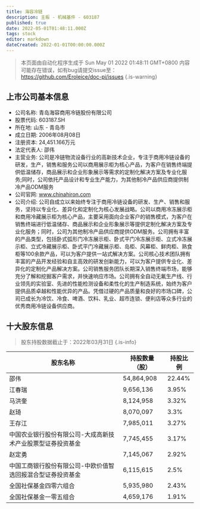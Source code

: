 ```yaml
---
title: 海容冷链
description: 主板 - 机械基件 - 603187
published: true
date: 2022-05-01T01:48:11.000Z
tags: stock
editor: markdown
dateCreated: 2022-01-01T00:00:00.000Z
---
```


> 本页面由自动化程序生成于 Sun May 01 2022 01:48:11 GMT+0800
> 内容可能存在错误，如有bug请提交issue至：https://github.com/Eroleice/doc-pi/issues
{.is-warning}

## 上市公司基本信息
- 公司名称: 青岛海容商用冷链股份有限公司
- 股票代码: 603187.SH
- 所在地: 山东 - 青岛市
- 成立日期: 2006年08月08日
- 注册资本: 24,451.166万元
- 法定代表人: 邵伟
- 主营业务: 公司是冷链物流设备行业的高新技术企业，专注于商用冷链设备的研发，生产，销售和服务公司以商用展示柜为核心产品，为客户在销售终端提供低温储存，商品展示和企业形象展示等需求的定制化解决方案及专业化服务;同时，公司依托产品设计和专业生产能力，为其他制冷产品供应商提供制冷产品ODM服务
- 公司官网: www.chinahiron.com
- 公司介绍: 公司自成立以来始终专注于商用冷链设备的研发、生产、销售和服务，坚持以专业化、差异化和定制化为核心发展战略。公司以商用冷冻展示柜和商用冷藏展示柜为核心产品，主要采用面向企业客户的销售模式，为客户在销售终端进行低温储存、商品展示和企业形象展示等提供定制化解决方案及专业化服务；同时，公司为其他制冷产品供应商提供ODM服务。公司拥有丰富的产品类型，包括卧式弧形门冷冻展示柜、卧式平门冷冻展示柜、立式冷冻展示柜、立式冷藏展示柜、卧式平门冷藏展示柜、岛柜、风幕柜、鲜肉柜、熟食柜等100余款产品，可以为客户提供一站式解决方案。公司核心技术团队拥有丰富的产品开发经验和自主高效的研发创新能力，可以为客户提供专业化、差异化的定制化产品解决方案。公司销售服务团队长期深入销售终端市场，能够充分了解和挖掘客户需求，并快速响应市场。公司拥有全自动无氟生产线、行业领先的实验室、先进的性能检测设备和柔性化的生产制造系统，始终为客户提供品质卓越和性能优异的产品。凭借过硬的产品质量和良好的市场口碑，公司已成长为冷饮、冷食、啤酒、饮料、乳业、超市连锁、便利店等众多行业的优秀商用冷链设备供应商。


## 十大股东信息
> 股东持股数据截止于：2022年03月31日
{.is-info}

| 股东名称 | 持股数量（股） | 持股比例 |
| --- | --- | --- |
| 邵伟 | 54,864,908 | 22.44% |
| 江春瑞 | 9,656,136 | 3.95% |
| 马洪奎 | 8,124,958 | 3.32% |
| 赵琦 | 8,070,097 | 3.3% |
| 王存江 | 7,985,011 | 3.27% |
| 中国农业银行股份有限公司-大成高新技术产业股票型证券投资基金 | 7,745,455 | 3.17% |
| 赵定勇 | 7,145,067 | 2.92% |
| 中国工商银行股份有限公司-中欧价值智选回报混合型证券投资基金 | 6,115,615 | 2.5% |
| 全国社保基金四零六组合 | 5,935,980 | 2.43% |
| 全国社保基金一零五组合 | 4,659,176 | 1.91% |




